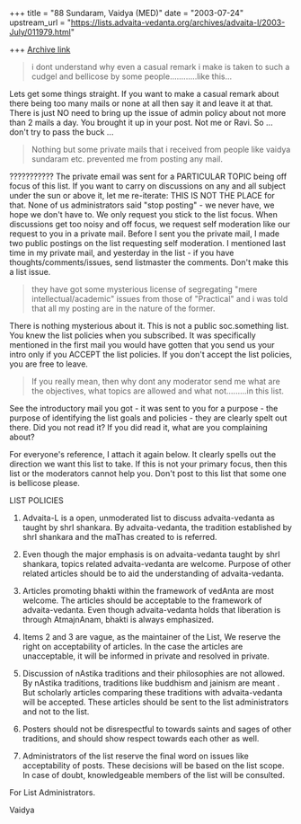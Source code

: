 +++
title = "88 Sundaram, Vaidya (MED)"
date = "2003-07-24"
upstream_url = "https://lists.advaita-vedanta.org/archives/advaita-l/2003-July/011979.html"

+++
[Archive link](https://lists.advaita-vedanta.org/archives/advaita-l/2003-July/011979.html)

> i dont understand why even a casual remark i 
> make is taken to such a cudgel and bellicose 
> by some people............like this...

Lets get some things straight. If you want to make a casual remark about
there being too many mails or none at all then say it and leave it at
that. There is just NO need to bring up the issue of admin policy about
not more than 2 mails a day. You brought it up in your post. Not me or
Ravi. So ... don't try to pass the buck ... 

> Nothing but some private mails that i received 
> from people like vaidya sundaram etc. prevented 
> me from posting any mail. 

???????????
The private email was sent for a PARTICULAR TOPIC being off focus of
this list. If you want to carry on discussions on any and all subject
under the sun or above it, let me re-iterate: THIS IS NOT THE PLACE for
that. None of us administrators said "stop posting" - we never have, we
hope we don't have to. We only request you stick to the list focus. When
discussions get too noisy and off focus, we request self moderation like
our request to you in a private mail. 
Before I sent you the private mail, I made two public postings on the
list requesting self moderation. I mentioned last time in my private
mail, and yesterday in the list - if you have thoughts/comments/issues,
send listmaster the comments. Don't make this a list issue.

> they have got some mysterious license of 
> segregating "mere intellectual/academic" 
> issues from those of "Practical" and i was 
> told that all my posting are in the nature of the former.

There is nothing mysterious about it. This is not a public soc.something
list. You knew the list policies when you subscribed. It was
specifically mentioned in the first mail you would have gotten that you
send us your intro only if you ACCEPT the list policies. If you don't
accept the list policies, you are free to leave. 

> If you really mean, then why dont any 
> moderator send me what are the objectives, 
> what topics are allowed and what not.........in this list.

See the introductory mail you got - it was sent to you for a purpose -
the purpose of identifying the list goals and policies - they are
clearly spelt out there. Did you not read it? If you did read it, what
are you complaining about?

For everyone's reference, I attach it again below. It clearly spells out
the direction we want this list to take. If this is not your primary
focus, then this list or the moderators cannot help you. Don't post to
this list that some one is bellicose please.

LIST POLICIES

1) Advaita-L is a open, unmoderated list to discuss advaita-vedanta as
taught by shrI shankara. By advaita-vedanta, the tradition established
by shrI shankara and the maThas created to is referred.

2) Even though the major emphasis is on advaita-vedanta taught by shrI
shankara, topics related advaita-vedanta are welcome. Purpose of other
related articles should be to aid the understanding of advaita-vedanta.

3) Articles promoting bhakti within the framework of vedAnta are most
welcome.  The articles should be acceptable to the framework of
advaita-vedanta.  Even though advaita-vedanta holds that liberation
is through AtmajnAnam, bhakti is always emphasized.

4) Items 2 and 3 are vague, as the maintainer of the List, We reserve
the right on acceptability of articles. In the case the articles are
unacceptable, it will be informed in private and resolved in private.

5) Discussion of nAstika traditions and their philosophies are not
allowed. By nAstika traditions,  traditions like buddhism and
jainism are meant . But scholarly articles comparing these traditions
with
advaita-vedanta will be accepted. These articles should be sent to
the list administrators and not to the list.

6) Posters should not be disrespectful to towards saints and sages of
other traditions, and should show respect towards each other as well.


7) Administrators of the list reserve the final word on issues like
acceptability of posts. These decisions will be based on the list
scope. In case of doubt, knowledgeable members of the list will be
consulted.

For List Administrators.

Vaidya 

